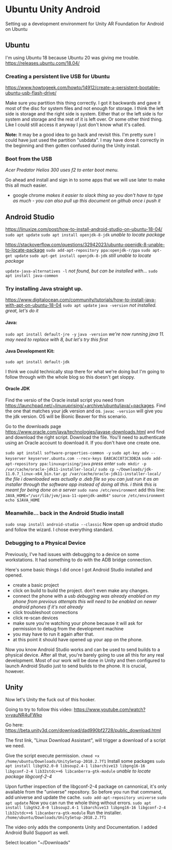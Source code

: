 # Ubuntu Unity Android

Setting up a development environment for Unity AR Foundation for Android on Ubuntu

## Ubuntu
I'm using Ubuntu 18 because Ubuntu 20 was giving me trouble.
https://releases.ubuntu.com/18.04/

### Creating a persistent live USB for Ubuntu
https://www.howtogeek.com/howto/14912/create-a-persistent-bootable-ubuntu-usb-flash-drive/


Make sure you partition this thing correctly. I got it backwards and gave it most of the disc for system files and not enough for storage. I think the left side is storage and the right side is system. Either that or the left side is for system and storage and the rest of it is left over. Or some other third thing. Like I could still access it anyway I just don't know what it's called.

__Note:__ It may be a good idea to go back and revisit this. I'm pretty sure I could have just used the partition "usbdata". I may have done it correctly in the beginning and then gotten confused during the Unity install.

### Boot from the USB

*Acer Predator Helios 300 uses f2 to enter boot menu.*

Go ahead and install and sign in to some apps that we will use later to make this all much easier.
- google chrome *makes it easier to slack thing so you don't have to type as much - you can also pull up this document on github once i push it*

## Android Studio

https://linuxize.com/post/how-to-install-android-studio-on-ubuntu-18-04/
`sudo apt update`
`sudo apt install openjdk-8-jdk` *unable to locate package*

https://stackoverflow.com/questions/32942023/ubuntu-openjdk-8-unable-to-locate-package
`sudo add-apt-repository ppa:openjdk-r/ppa`
`sudo apt-get update`
`sudo apt-get install openjdk-8-jdk` *still unable to locate package*

`update-java-alternatives -l` *not found, but can be installed with...*
`sudo apt install java-common`

### Try installing Java straight up.
https://www.digitalocean.com/community/tutorials/how-to-install-java-with-apt-on-ubuntu-18-04
`sudo apt update`
`java -version` *not installed. great, let's do it*
#### Java:
`sudo apt install default-jre -y`
`java -version` *we're now running java 11. may need to replace with 8, but let's try this first*
#### Java Development Kit:
`sudo apt install default-jdk`

I think we could technically stop there for what we're doing but I'm going to follow through with the whole blog so this doesn't get sloppy.

#### Oracle JDK
Find the versio of the Oracle install script you need from https://launchpad.net/~linuxuprising/+archive/ubuntu/java/+packages. Find the one that matches your jdk version and os. `javac -version` will give you the jdk version. OS will be Bionic Beaver for this scenario.

Go to the downloads page https://www.oracle.com/java/technologies/javase-downloads.html and find and download the right script. Download the file. You'll need to authenticate using an Oracle account to download it. If you don't have one create one.

`sudo apt install software-properties-common -y`
`sudo apt-key adv --keyserver keyserver.ubuntu.com --recv-keys EA8CACC073C3DB2A`
`sudo add-apt-repository ppa:linuxuprising/java` *press enter*
`sudo mkdir -p /var/cache/oracle-jdk11-installer-local/`
`sudo cp ~/Downloads/jdk-11.0.7_linux-x64_bin.tar.gz /var/cache/oracle-jdk11-installer-local/`
*the file i downloaded was actually a .deb file so you can just run it as an installer through the software app instead of doing all this. i think this is meant for being done on a server*
`sudo nano /etc/environment`
add this line: `JAVA_HOME="/usr/lib/jvm/java-11-openjdk-amd64"`
`source /etc/environment`
`echo $JAVA_HOME`

### Meanwhile... back in the Android Studio install
`sudo snap install android-studio --classic`
Now open up android studio and follow the wizard. I chose everything standard.

### Debugging to a Physical Device
Previously, I've had issues with debugging to a device on some workstations. It had something to do with the ADB bridge connection.

Here's some basic things I did once I got Android Studio installed and opened.
- create a basic project
- click on build to build the project. don't even make any changes.
- connect the phone with a usb *debugging was already enabled on my phone from previous attempts this will need to be enabled on newer android phones if it's not already*
- click troubleshoot connections
- click re-scan devices
- make sure you're watching your phone because it will ask for permission to debug from the development machine
- you may have to run it again after that.
- at this point it should have opened up your app on the phone.

Now you know Android Studio works and can be used to send builds to a physical device. After all that, you're barely going to use all this for any real development. Most of our work will be done in Unity and then configured to launch Android Studio just to send builds to the phone. It is crucial, however.

## Unity
Now let's Unity the fuck out of this hooker.

Going to try to follow this video:
https://www.youtube.com/watch?v=yauNR4uFWko

Go here:
https://beta.unity3d.com/download/dad990bf2728/public_download.html

The first link, "Linux Download Assistant", will trigger a download of a script we need.

Give the script execute permission. `chmod +x /home/ubuntu/Downloads/UnitySetup-2018.2.7f1`
Install some packages `sudo apt install libgtk2.0-0 libsoup2.4-1 libarchive13 libpng16-16 libgconf-2-4 lib32stdc++6 libcanberra-gtk-module` *unable to locate package libgconf-2-4*

Upon further inspection of the libgconf-2-4 package on cannonical, it's only available from the "universe" repository. So before you run that command, add universe and update the cache.
`sudo add-apt-repository universe`
`sudo apt update`
Now you can run the whole thing without errors.
`sudo apt install libgtk2.0-0 libsoup2.4-1 libarchive13 libpng16-16 libgconf-2-4 lib32stdc++6 libcanberra-gtk-module`
Run the installer.
`/home/ubuntu/Downloads/UnitySetup-2018.2.7f1`

The video only adds the components Unity and Documentation. I added Android Build Support as well.

Select location "~/Downloads"
